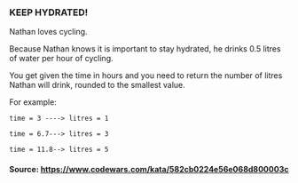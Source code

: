 ### KEEP HYDRATED!

Nathan loves cycling.

Because Nathan knows it is important to stay hydrated, he drinks 0.5 litres of water per hour of cycling.

You get given the time in hours and you need to return the number of litres Nathan will drink, rounded to the smallest value.

For example:

`time = 3 ----> litres = 1`

`time = 6.7---> litres = 3`

`time = 11.8--> litres = 5`

#### Source: https://www.codewars.com/kata/582cb0224e56e068d800003c
